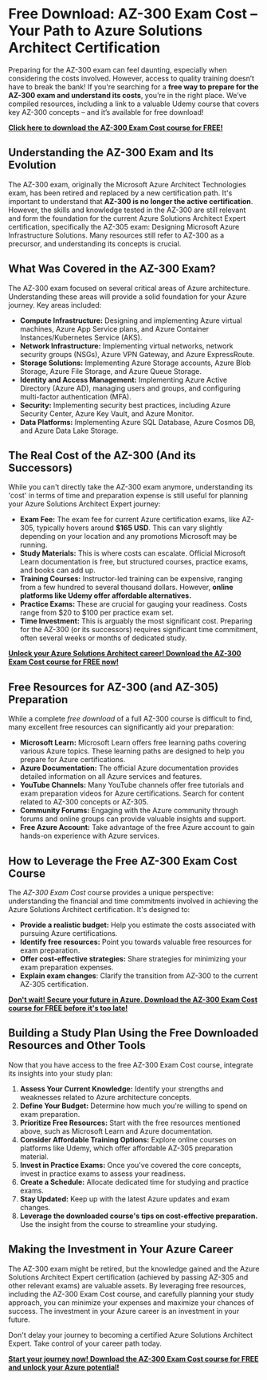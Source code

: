 # Free Download: AZ-300 Exam Cost – Your Path to Azure Solutions Architect Certification

Preparing for the AZ-300 exam can feel daunting, especially when considering the costs involved. However, access to quality training doesn’t have to break the bank! If you're searching for a **free way to prepare for the AZ-300 exam and understand its costs**, you’re in the right place. We’ve compiled resources, including a link to a valuable Udemy course that covers key AZ-300 concepts – and it’s available for free download!

[**Click here to download the AZ-300 Exam Cost course for FREE!**](https://udemywork.com/az-300-exam-cost)

## Understanding the AZ-300 Exam and Its Evolution

The AZ-300 exam, originally the Microsoft Azure Architect Technologies exam, has been retired and replaced by a new certification path. It's important to understand that **AZ-300 is no longer the active certification**. However, the skills and knowledge tested in the AZ-300 are still relevant and form the foundation for the current Azure Solutions Architect Expert certification, specifically the AZ-305 exam: Designing Microsoft Azure Infrastructure Solutions. Many resources still refer to AZ-300 as a precursor, and understanding its concepts is crucial.

## What Was Covered in the AZ-300 Exam?

The AZ-300 exam focused on several critical areas of Azure architecture. Understanding these areas will provide a solid foundation for your Azure journey. Key areas included:

*   **Compute Infrastructure:** Designing and implementing Azure virtual machines, Azure App Service plans, and Azure Container Instances/Kubernetes Service (AKS).
*   **Network Infrastructure:** Implementing virtual networks, network security groups (NSGs), Azure VPN Gateway, and Azure ExpressRoute.
*   **Storage Solutions:** Implementing Azure Storage accounts, Azure Blob Storage, Azure File Storage, and Azure Queue Storage.
*   **Identity and Access Management:** Implementing Azure Active Directory (Azure AD), managing users and groups, and configuring multi-factor authentication (MFA).
*   **Security:** Implementing security best practices, including Azure Security Center, Azure Key Vault, and Azure Monitor.
*   **Data Platforms:** Implementing Azure SQL Database, Azure Cosmos DB, and Azure Data Lake Storage.

## The Real Cost of the AZ-300 (And its Successors)

While you can't directly take the AZ-300 exam anymore, understanding its 'cost' in terms of time and preparation expense is still useful for planning your Azure Solutions Architect Expert journey:

*   **Exam Fee:** The exam fee for current Azure certification exams, like AZ-305, typically hovers around **$165 USD**. This can vary slightly depending on your location and any promotions Microsoft may be running.
*   **Study Materials:** This is where costs can escalate. Official Microsoft Learn documentation is free, but structured courses, practice exams, and books can add up.
*   **Training Courses:** Instructor-led training can be expensive, ranging from a few hundred to several thousand dollars. However, **online platforms like Udemy offer affordable alternatives.**
*   **Practice Exams:** These are crucial for gauging your readiness. Costs range from $20 to $100 per practice exam set.
*   **Time Investment:** This is arguably the most significant cost. Preparing for the AZ-300 (or its successors) requires significant time commitment, often several weeks or months of dedicated study.

[**Unlock your Azure Solutions Architect career! Download the AZ-300 Exam Cost course for FREE now!**](https://udemywork.com/az-300-exam-cost)

## Free Resources for AZ-300 (and AZ-305) Preparation

While a complete *free download* of a full AZ-300 course is difficult to find, many excellent free resources can significantly aid your preparation:

*   **Microsoft Learn:** Microsoft Learn offers free learning paths covering various Azure topics. These learning paths are designed to help you prepare for Azure certifications.
*   **Azure Documentation:** The official Azure documentation provides detailed information on all Azure services and features.
*   **YouTube Channels:** Many YouTube channels offer free tutorials and exam preparation videos for Azure certifications. Search for content related to AZ-300 concepts or AZ-305.
*   **Community Forums:** Engaging with the Azure community through forums and online groups can provide valuable insights and support.
*   **Free Azure Account:** Take advantage of the free Azure account to gain hands-on experience with Azure services.

## How to Leverage the Free AZ-300 Exam Cost Course

The *AZ-300 Exam Cost* course provides a unique perspective: understanding the financial and time commitments involved in achieving the Azure Solutions Architect certification. It's designed to:

*   **Provide a realistic budget:** Help you estimate the costs associated with pursuing Azure certifications.
*   **Identify free resources:** Point you towards valuable free resources for exam preparation.
*   **Offer cost-effective strategies:** Share strategies for minimizing your exam preparation expenses.
*   **Explain exam changes**: Clarify the transition from AZ-300 to the current AZ-305 certification.

[**Don't wait! Secure your future in Azure. Download the AZ-300 Exam Cost course for FREE before it's too late!**](https://udemywork.com/az-300-exam-cost)

## Building a Study Plan Using the Free Downloaded Resources and Other Tools

Now that you have access to the free AZ-300 Exam Cost course, integrate its insights into your study plan:

1.  **Assess Your Current Knowledge:** Identify your strengths and weaknesses related to Azure architecture concepts.
2.  **Define Your Budget:** Determine how much you're willing to spend on exam preparation.
3.  **Prioritize Free Resources:** Start with the free resources mentioned above, such as Microsoft Learn and Azure documentation.
4.  **Consider Affordable Training Options:** Explore online courses on platforms like Udemy, which offer affordable AZ-305 preparation material.
5.  **Invest in Practice Exams:** Once you've covered the core concepts, invest in practice exams to assess your readiness.
6.  **Create a Schedule:** Allocate dedicated time for studying and practice exams.
7.  **Stay Updated:** Keep up with the latest Azure updates and exam changes.
8.  **Leverage the downloaded course's tips on cost-effective preparation.** Use the insight from the course to streamline your studying.

## Making the Investment in Your Azure Career

The AZ-300 exam might be retired, but the knowledge gained and the Azure Solutions Architect Expert certification (achieved by passing AZ-305 and other relevant exams) are valuable assets. By leveraging free resources, including the AZ-300 Exam Cost course, and carefully planning your study approach, you can minimize your expenses and maximize your chances of success. The investment in your Azure career is an investment in your future.

Don't delay your journey to becoming a certified Azure Solutions Architect Expert. Take control of your career path today.

[**Start your journey now! Download the AZ-300 Exam Cost course for FREE and unlock your Azure potential!**](https://udemywork.com/az-300-exam-cost)
